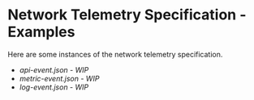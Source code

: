 # Network Telemetry Specification - Examples

Here are some instances of the network telemetry specification.


- _api-event.json - WIP_
- _metric-event.json - WIP_
- _log-event.json - WIP_
